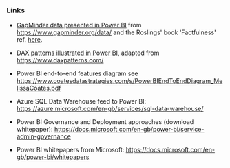 ### Links

- [GapMinder data presented in Power BI](https://github.com/TomFox7/PowerBI-samples-GapMinder) 
  from <https://www.gapminder.org/data/> and the Roslings' book 'Factfulness' ref. [here](https://en.wikipedia.org/wiki/Factfulness:_Ten_Reasons_We%27re_Wrong_About_the_World_%E2%80%93_and_Why_Things_Are_Better_Than_You_Think).
- [DAX patterns illustrated in Power BI](https://github.com/TomFox7/PowerBI-samples-DAX-patterns), 
  adapted from <https://www.daxpatterns.com/>
  
  
- Power BI end-to-end features diagram see <https://www.coatesdatastrategies.com/s/PowerBIEndToEndDiagram_MelissaCoates.pdf>
- Azure SQL Data Warehouse feed to Power BI: <https://azure.microsoft.com/en-gb/services/sql-data-warehouse/>
- Power BI Governance and Deployment approaches (download whitepaper): <https://docs.microsoft.com/en-gb/power-bi/service-admin-governance>
- Power BI whitepapers from Microsoft: <https://docs.microsoft.com/en-gb/power-bi/whitepapers>
